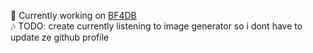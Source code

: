 🚀 Currently working on [BF4DB](https://bf4db.com)<br/>
🎶 TODO: create currently listening to image generator so i dont have to update ze github profile
